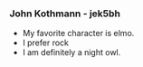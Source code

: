 ### John Kothmann - jek5bh

* My favorite character is elmo.
* I prefer rock
* I am definitely a night owl.
